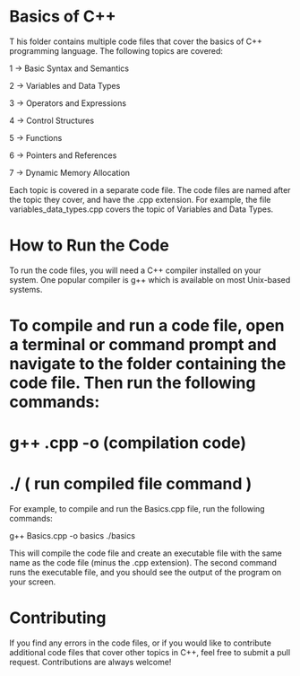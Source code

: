 # Basics of C++
T
his folder contains multiple code files that cover the basics of C++ programming language. The following topics are covered:

1 -> Basic Syntax and Semantics

2 -> Variables and Data Types

3 -> Operators and Expressions

4 -> Control Structures

5 -> Functions

6 -> Pointers and References

7 -> Dynamic Memory Allocation

Each topic is covered in a separate code file. The code files are named after the topic they cover, and have the .cpp extension. For example, the file variables_data_types.cpp covers the topic of Variables and Data Types.

# How to Run the Code

To run the code files, you will need a C++ compiler installed on your system. One popular compiler is g++ which is available on most Unix-based systems.

# To compile and run a code file, open a terminal or command prompt and navigate to the folder containing the code file. Then run the following commands:

# g++ <filename>.cpp -o <filename>   (compilation code)
# ./<filename>                       ( run compiled file command )


For example, to compile and run the Basics.cpp file, run the following commands:

g++ Basics.cpp -o basics
./basics

This will compile the code file and create an executable file with the same name as the code file (minus the .cpp extension). The second command runs the executable file, and you should see the output of the program on your screen.

# Contributing

If you find any errors in the code files, or if you would like to contribute additional code files that cover other topics in C++, feel free to submit a pull request. Contributions are always welcome!